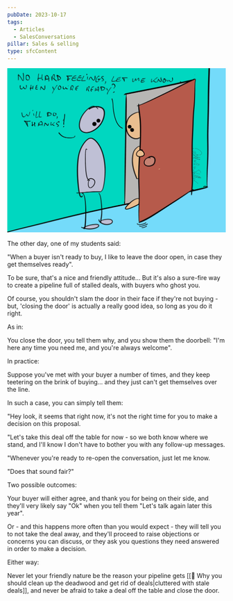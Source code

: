 ```yaml
---
pubDate: 2023-10-17
tags:
  - Articles
  - SalesConversations
pillar: Sales & selling
type: sfcContent
---
```


![](Media/SalesFlowCoach.app_Why-and-how-to-close-the-door-on-a-buyer_MartinStellar.jpg)

The other day, one of my students said:

"When a buyer isn't ready to buy, I like to leave the door open, in case they get themselves ready".

To be sure, that's a nice and friendly attitude... But it's also a sure-fire way to create a pipeline full of stalled deals, with buyers who ghost you.

Of course, you shouldn't slam the door in their face if they're not buying - but, 'closing the door' is actually a really good idea, so long as you do it right.

As in:

You close the door, you tell them why, and you show them the doorbell: "I'm here any time you need me, and you're always welcome".

In practice:

Suppose you've met with your buyer a number of times, and they keep teetering on the brink of buying... and they just can't get themselves over the line.

In such a case, you can simply tell them:

"Hey look, it seems that right now, it's not the right time for you to make a decision on this proposal.

"Let's take this deal off the table for now - so we both know where we stand, and I'll know I don't have to bother you with any follow-up messages.

"Whenever you're ready to re-open the conversation, just let me know.

"Does that sound fair?"

Two possible outcomes:

Your buyer will either agree, and thank you for being on their side, and they'll very likely say "Ok" when you tell them "Let's talk again later this year".

Or - and this happens more often than you would expect - they will tell you to not take the deal away, and they'll proceed to raise objections or concerns you can discuss, or they ask you questions they need answered in order to make a decision.

Either way:

Never let your friendly nature be the reason your pipeline gets [[📄 Why you should clean up the deadwood and get rid of deals|cluttered with stale deals]], and never be afraid to take a deal off the table and close the door.
